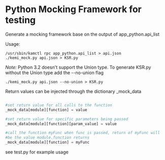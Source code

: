 # Python Mocking Framework for testing #

Generate a mocking framework base on the output of app_python.api_list

Usage:
```
/usr/sbin/kamctl rpc app_python.api_list > api.json
./kemi_mock.py api.json > KSR.py
```

*Note:* Python 3.2 doesn't support the Union type. To generate KSR.py without
the Union type add the --no-union flag

```
./kemi_mock.py api.json --no-union > KSR.py
```

Return values can be injected through the dictionary \_mock\_data

```python

#set return value for all calls to the function
_mock_data[module][function] = value

#set return value for specific parameters being passed
_mock_data[module][function][param_value] = value

#call the function myFunc when func is passed, return of myFunc will
#be the value module.function returns
_mock_data[module][function] = myFunc
```

see test.py for example usage


